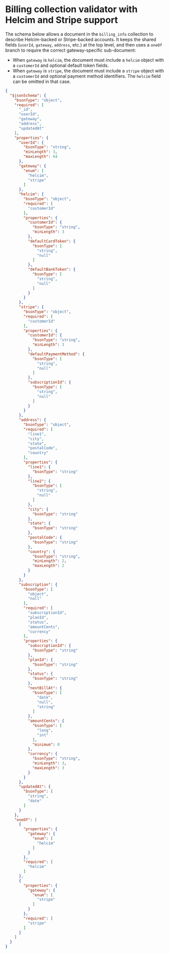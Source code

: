 # Billing collection validator with Helcim and Stripe support

The schema below allows a document in the `billing_info` collection to describe
Helcim-backed or Stripe-backed accounts. It keeps the shared fields (`userId`,
`gateway`, `address`, etc.) at the top level, and then uses a `oneOf` branch to
require the correct gateway-specific sub-document:

* When `gateway` is `helcim`, the document must include a `helcim` object with a
  `customerId` and optional default token fields.
* When `gateway` is `stripe`, the document must include a `stripe` object with a
  `customerId` and optional payment method identifiers. The `helcim` field can be
  omitted in that case.

```json
{
  "$jsonSchema": {
    "bsonType": "object",
    "required": [
      "_id",
      "userId",
      "gateway",
      "address",
      "updatedAt"
    ],
    "properties": {
      "userId": {
        "bsonType": "string",
        "minLength": 3,
        "maxLength": 64
      },
      "gateway": {
        "enum": [
          "helcim",
          "stripe"
        ]
      },
      "helcim": {
        "bsonType": "object",
        "required": [
          "customerId"
        ],
        "properties": {
          "customerId": {
            "bsonType": "string",
            "minLength": 3
          },
          "defaultCardToken": {
            "bsonType": [
              "string",
              "null"
            ]
          },
          "defaultBankToken": {
            "bsonType": [
              "string",
              "null"
            ]
          }
        }
      },
      "stripe": {
        "bsonType": "object",
        "required": [
          "customerId"
        ],
        "properties": {
          "customerId": {
            "bsonType": "string",
            "minLength": 3
          },
          "defaultPaymentMethod": {
            "bsonType": [
              "string",
              "null"
            ]
          },
          "subscriptionId": {
            "bsonType": [
              "string",
              "null"
            ]
          }
        }
      },
      "address": {
        "bsonType": "object",
        "required": [
          "line1",
          "city",
          "state",
          "postalCode",
          "country"
        ],
        "properties": {
          "line1": {
            "bsonType": "string"
          },
          "line2": {
            "bsonType": [
              "string",
              "null"
            ]
          },
          "city": {
            "bsonType": "string"
          },
          "state": {
            "bsonType": "string"
          },
          "postalCode": {
            "bsonType": "string"
          },
          "country": {
            "bsonType": "string",
            "minLength": 2,
            "maxLength": 2
          }
        }
      },
      "subscription": {
        "bsonType": [
          "object",
          "null"
        ],
        "required": [
          "subscriptionId",
          "planId",
          "status",
          "amountCents",
          "currency"
        ],
        "properties": {
          "subscriptionId": {
            "bsonType": "string"
          },
          "planId": {
            "bsonType": "string"
          },
          "status": {
            "bsonType": "string"
          },
          "nextBillAt": {
            "bsonType": [
              "date",
              "null",
              "string"
            ]
          },
          "amountCents": {
            "bsonType": [
              "long",
              "int"
            ],
            "minimum": 0
          },
          "currency": {
            "bsonType": "string",
            "minLength": 3,
            "maxLength": 3
          }
        }
      },
      "updatedAt": {
        "bsonType": [
          "string",
          "date"
        ]
      }
    },
    "oneOf": [
      {
        "properties": {
          "gateway": {
            "enum": [
              "helcim"
            ]
          }
        },
        "required": [
          "helcim"
        ]
      },
      {
        "properties": {
          "gateway": {
            "enum": [
              "stripe"
            ]
          }
        },
        "required": [
          "stripe"
        ]
      }
    ]
  }
}
```
